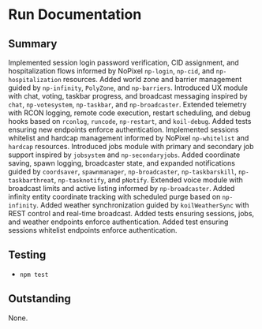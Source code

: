 # Run Documentation

## Summary
Implemented session login password verification, CID assignment, and hospitalization flows informed by NoPixel `np-login`, `np-cid`, and `np-hospitalization` resources.
Added world zone and barrier management guided by `np-infinity`, `PolyZone`, and `np-barriers`.
Introduced UX module with chat, voting, taskbar progress, and broadcast messaging inspired by `chat`, `np-votesystem`, `np-taskbar`, and `np-broadcaster`.
Extended telemetry with RCON logging, remote code execution, restart scheduling, and debug hooks based on `rconlog`, `runcode`, `np-restart`, and `koil-debug`.
Added tests ensuring new endpoints enforce authentication.
Implemented sessions whitelist and hardcap management informed by NoPixel `np-whitelist` and `hardcap` resources.
Introduced jobs module with primary and secondary job support inspired by `jobsystem` and `np-secondaryjobs`.
Added coordinate saving, spawn logging, broadcaster state, and expanded notifications guided by `coordsaver`, `spawnmanager`, `np-broadcaster`, `np-taskbarskill`, `np-taskbarthreat`, `np-tasknotify`, and `pNotify`.
Extended voice module with broadcast limits and active listing informed by `np-broadcaster`.
Added infinity entity coordinate tracking with scheduled purge based on `np-infinity`.
Added weather synchronization guided by `koilWeatherSync` with REST control and real-time broadcast.
Added tests ensuring sessions, jobs, and weather endpoints enforce authentication.
Added test ensuring sessions whitelist endpoints enforce authentication.

## Testing
- `npm test`

## Outstanding

None.